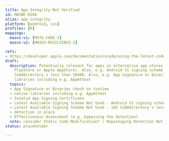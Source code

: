 ```yaml
---
title: App Integrity Not Verified
id: MASWE-0104
alias: app-integrity
platform: [android, ios]
profiles: [R]
mappings:
  masvs-v1: [MSTG-CODE-1]
  masvs-v2: [MASVS-RESILIENCE-2]

refs:
- https://developer.apple.com/documentation/xcode/using-the-latest-code-signature-format
draft:
  description: Potentially relevant for apps in alternative app stores (not Google
    PlayStore or Apple AppStore). Also, e.g. Android V1 signing scheme only or iOS
    CodeDirectory v less than 20400. Also, e.g. App Signature or Binaries, native
    libraries including e.g. AppAttest
  topics:
  - App Signature or Binaries check on runtime
  - native libraries including e.g. AppAttest
  - Invalid App Signing Certificate
  - Latest Available Signing Scheme Not Used - Android V1 signing scheme only
  - Latest Available Signing Scheme Not Used - iOS CodeDirectory v less than 20400
  - detection in place
  - Effectiveness Assessment (e.g. bypassing the detection)
  note: consider Static Code Modification? / Repackaging Detection Not Implemented
status: placeholder

---
```


